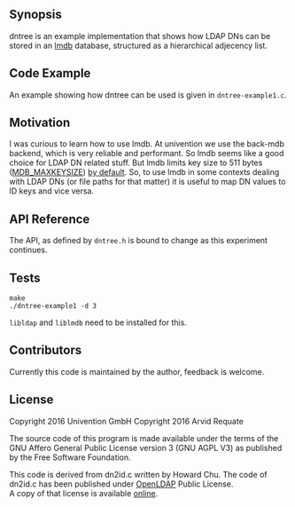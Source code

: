## Synopsis

dntree is an example implementation that shows how LDAP DNs can be stored in an [lmdb](http://lmdb.tech/doc/) database, structured as a hierarchical adjecency list.

## Code Example

An example showing how dntree can be used is given in `dntree-example1.c`.

## Motivation

I was curious to learn how to use lmdb. At univention we use the back-mdb backend, which is very reliable and performant.
So lmdb seems like a good choice for LDAP DN related stuff. But lmdb limits key size to 511 bytes ([MDB_MAXKEYSIZE](http://lmdb.tech/doc//group__internal.html#gac929399f5d93cef85f874b9e9b1d09e0)) [by default](https://bugzilla.redhat.com/show_bug.cgi?id=1086784#c5). So, to use lmdb in some contexts dealing with LDAP DNs (or file paths for that matter) it is useful to map DN values to ID keys and vice versa.

## API Reference

The API, as defined by `dntree.h` is bound to change as this experiment continues.

## Tests

```
make
./dntree-example1 -d 3
```

`libldap` and `liblmdb` need to be installed for this.

## Contributors

Currently this code is maintained by the author, feedback is welcome.

## License

Copyright 2016 Univention GmbH
Copyright 2016 Arvid Requate

The source code of this program is made available
under the terms of the GNU Affero General Public License version 3
(GNU AGPL V3) as published by the Free Software Foundation.

This code is derived from dn2id.c written by Howard Chu.
The code of dn2id.c has been published under [OpenLDAP](http://www.openldap.org/) Public License.  
A copy of that license is available [online](http://www.OpenLDAP.org/license.html).
